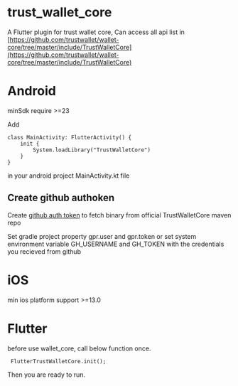 # trust_wallet_core

A Flutter plugin for trust wallet core, Can access all api list in [https://github.com/trustwallet/wallet-core/tree/master/include/TrustWalletCore](https://github.com/trustwallet/wallet-core/tree/master/include/TrustWalletCore)

# Android

minSdk require >=23

Add 
```
class MainActivity: FlutterActivity() {
    init {
        System.loadLibrary("TrustWalletCore")
    }
}
 ```
in your android project MainActivity.kt file

## Create github authoken

Create [github auth token](https://docs.github.com/en/authentication/keeping-your-account-and-data-secure/creating-a-personal-access-token) to fetch binary from official TrustWalletCore maven repo

Set gradle project property gpr.user and gpr.token or set system environment variable GH_USERNAME and GH_TOKEN with the credentials you recieved from github


# iOS

min ios platform support >=13.0


# Flutter 

before use wallet_core, call below function once.
```
 FlutterTrustWalletCore.init();
```

Then you are ready to run.

